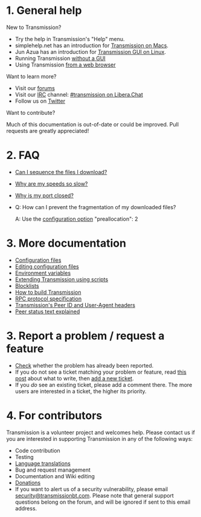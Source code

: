 # 1. General help #
New to Transmission?
  * Try the help in Transmission's "Help" menu.
  * simplehelp.net has an introduction for [Transmission on Macs](https://www.simplehelp.net/2008/07/17/how-to-use-transmission-as-your-bittorrent-client-os-x/).
  * Jun Azua has an introduction for [Transmission GUI on Linux](https://www.junauza.com/2009/01/how-to-use-bittorrent-in-linux.html).
  * Running Transmission [without a GUI](./Headless-Usage.md)
  * Using Transmission [from a web browser](./Web-Interface.md)

Want to learn more?
  * Visit our [forums](https://forum.transmissionbt.com)
  * Visit our [IRC](https://en.wikipedia.org/wiki/IRC) channel: [#transmission on Libera.Chat](https://web.libera.chat/#transmission)
  * Follow us on [Twitter](https://twitter.com/transmissionbt)

Want to contribute?

Much of this documentation is out-of-date or could be improved. Pull requests are greatly appreciated!
# 2. FAQ #
* [Can I sequence the files I download?](./Can-I-sequence-the-files-I-download.md)
* [Why are my speeds so slow?](./Why-Are-My-Speeds-So-Slow.md)
* [Why is my port closed?](./Why-is-my-port-closed.md)
* Q: How can I prevent the fragmentation of my downloaded files? 

  A: Use the [configuration option](./Editing-Configuration-Files.md) "preallocation": 2
# 3. More documentation #
 * [Configuration files](./Configuration-Files.md)
 * [Editing configuration files](./Editing-Configuration-Files.md)
 * [Environment variables](Environment-Variables.md)
 * [Extending Transmission using scripts](./Scripts.md)
 * [Blocklists](./Blocklists.md)
 * [How to build Transmission](Building-Transmission.md)
 * [RPC protocol specification](rpc-spec.md)
 * [Transmission's Peer ID and User-Agent headers](Peer-ID-and-User-Agent.md)
 * [Peer status text explained](Peer-Status-Text.md)

# 3. Report a problem / request a feature #
  * [Check](https://github.com/transmission/transmission/issues) whether the problem has already been reported.
  * If you do not see a ticket matching your problem or feature, read [this post](https://forum.transmissionbt.com/viewtopic.php?f=1&t=3274) about what to write, then [add a new ticket](https://github.com/transmission/transmission/issues/new).
  * If you _do_ see an existing ticket, please add a comment there. The more users are interested in a ticket, the higher its priority.

# 4. For contributors #
Transmission is a volunteer project and welcomes help.
Please contact us if you are interested in supporting Transmission in any of the following ways:

  * Code contribution
  * Testing
  * [Language translations](Translating.md)
  * Bug and request management
  * Documentation and Wiki editing
  * [Donations](https://transmissionbt.com/donate/)
  * If you want to alert us of a security vulnerability, please email security@transmissionbt.com. Please note that general support questions belong on the forum, and will be ignored if sent to this email address.
